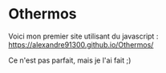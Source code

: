 # Othermos

Voici mon premier site utilisant du javascript : https://alexandre91300.github.io/Othermos/

Ce n'est pas parfait, mais je l'ai fait ;)
